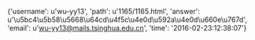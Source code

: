 {'username': u'wu-yy13', 'path': u'1165/1165.html', 'answer': u'\u5bc4\u5b58\u5668\u64cd\u4f5c\u4e0d\u592a\u4e0d\u660e\u767d', 'email': u'wu-yy13@mails.tsinghua.edu.cn', 'time': '2016-02-23:12:38:07'}